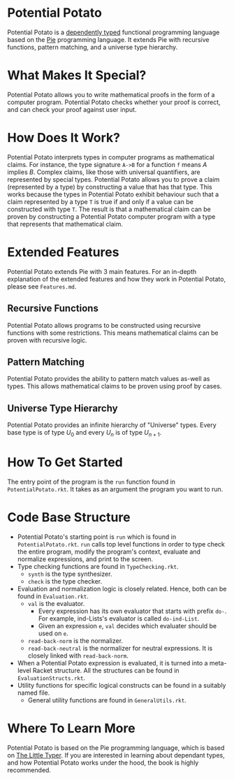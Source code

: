 # Potential Potato
Potential Potato is a [dependently typed](https://en.wikipedia.org/wiki/Dependent_type) functional programming language based on the
[Pie](https://github.com/the-little-typer/pie) programming language. It extends Pie with recursive functions, pattern matching, and a universe type hierarchy.

# What Makes It Special?
Potential Potato allows you to write mathematical proofs in the form of a computer program. Potential Potato checks whether your proof is correct, 
and can check your proof against user input.

# How Does It Work?
Potential Potato interprets types in computer programs as mathematical claims. For instance, the type signature `A->B` for a function `f` means $A$ implies $B$. 
Complex claims, like those with universal quantifiers, are represented by special types. Potential Potato allows you to prove a claim (represented by a type)
by constructing a value that has that type. This works because the types in Potential Potato exhibit behaviour such that a claim represented by a
type `T` is true if and only if a value can be constructed with type `T`. The result is that a mathematical claim can be proven by constructing
a Potential Potato computer program with a type that represents that mathematical claim.

# Extended Features
Potential Potato extends Pie with 3 main features. For an in-depth explanation of the extended features and how they work in Potential Potato, please see `Features.md`.
## Recursive Functions
Potential Potato allows programs to be constructed using recursive functions with some restrictions. 
This means mathematical claims can be proven with recursive logic.
## Pattern Matching
Potential Potato provides the ability to pattern match values as-well as types. This allows mathematical claims to be proven using proof by cases.
## Universe Type Hierarchy
Potential Potato provides an infinite hierarchy of "Universe" types. Every base type is of type $U_0$ and every $U_n$ is of type $U_{n+1}$.

# How To Get Started
The entry point of the program is the `run` function found in `PotentialPotato.rkt`. It takes as an argument the program you want to run.

# Code Base Structure
- Potential Potato's starting point is `run` which is found in `PotentialPotato.rkt`. `run` calls top level functions in order to type check the entire program, modify the program's context, evaluate and normalize expressions, and print to the screen.
- Type checking functions are found in `TypeChecking.rkt`. 
  - `synth` is the type synthesizer.
  - `check` is the type checker.
- Evaluation and normalization logic is closely related. Hence, both can be found in `Evaluation.rkt`.
  - `val` is the evaluator. 
    - Every expression has its own evaluator that starts with prefix `do-`. For example, ind-Lists's evaluator is called `do-ind-List`. 
    - Given an expression `e`, `val` decides which evaluater should be used on `e`.
  - `read-back-norm` is the normalizer.
  - `read-back-neutral` is the normalizer for neutral expressions. It is closely linked with `read-back-norm`.
- When a Potential Potato expression is evaluated, it is turned into a  meta-level Racket structure. All the structures can be found in `EvaluationStructs.rkt`.
- Utility functions for specific logical constructs can be found in a suitably named file.
  - General utility functions are found in `GeneralUtils.rkt`.

# Where To Learn More
Potential Potato is based on the Pie programming language, which is based on [The Little Typer](https://mitpress.mit.edu/9780262536431/the-little-typer/). If you are interested in learning about
dependant types, and how Potential Potato works under the hood, the book is highly recommended.
